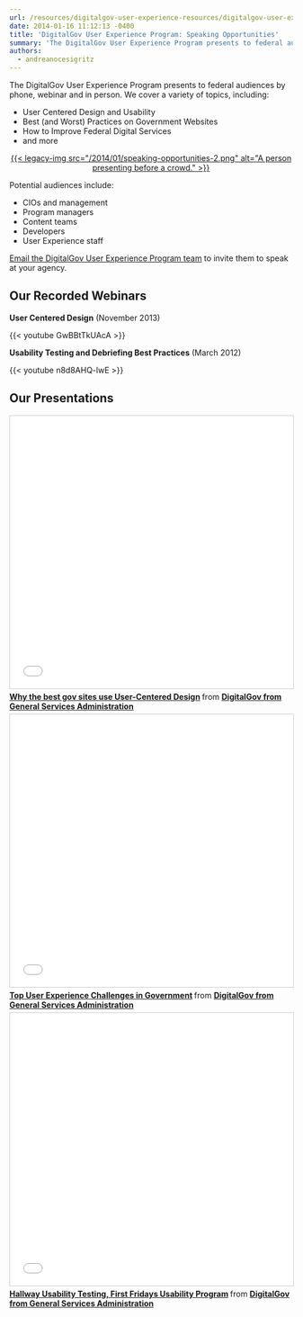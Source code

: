 ```yaml
---
url: /resources/digitalgov-user-experience-resources/digitalgov-user-experience-program-speaking-opportunities/
date: 2014-01-16 11:12:13 -0400
title: 'DigitalGov User Experience Program: Speaking Opportunities'
summary: 'The DigitalGov User Experience Program presents to federal audiences by phone, webinar and in person. We cover a variety of topics, including: User Centered Design and Usability Best (and Worst) Practices on Government Websites How to Improve Federal Digital Services and more Potential audiences include: CIOs'
authors:
  - andreanocesigritz
---
```


The DigitalGov User Experience Program presents to federal audiences by phone, webinar and in person. We cover a variety of topics, including:

  * User Centered Design and Usability
  * Best (and Worst) Practices on Government Websites
  * How to Improve Federal Digital Services
  * and more

<p style="text-align: center">
  <a href="https://s3.amazonaws.com/digitalgov/_legacy-img/2014/01/speaking-opportunities-2.png">{{< legacy-img src="/2014/01/speaking-opportunities-2.png" alt="A person presenting before a crowd." >}}</a>
</p>

Potential audiences include:

  * CIOs and management
  * Program managers
  * Content teams
  * Developers
  * User Experience staff

<a href="mailto:govux@gsa.gov">Email the DigitalGov User Experience Program team</a> to invite them to speak at your agency.

## Our Recorded Webinars

**User Centered Design** (November 2013)

{{< youtube GwBBtTkUAcA >}}

**Usability Testing and Debriefing Best Practices** (March  2012)

{{< youtube n8d8AHQ-lwE >}}

## Our Presentations

<iframe src="//www.slideshare.net/slideshow/embed_code/key/fRnpmnC0DUZCq" width="595" height="485" frameborder="0" marginwidth="0" marginheight="0" scrolling="no" style="border:1px solid #CCC; border-width:1px; margin-bottom:5px; max-width: 100%;" allowfullscreen> </iframe> <div style="margin-bottom:5px"> <strong> <a href="//www.slideshare.net/DigitalGov/why-the-best-gov-sites-use-user-centered-design" title="Why the best gov sites use User-Centered Design" target="_blank">Why the best gov sites use User-Centered Design</a> </strong> from <strong><a href="https://www.slideshare.net/DigitalGov" target="_blank">DigitalGov from General Services Administration</a></strong> </div>

<iframe src="//www.slideshare.net/slideshow/embed_code/key/bKdYvXSQO8vfTn" width="595" height="485" frameborder="0" marginwidth="0" marginheight="0" scrolling="no" style="border:1px solid #CCC; border-width:1px; margin-bottom:5px; max-width: 100%;" allowfullscreen> </iframe> <div style="margin-bottom:5px"> <strong> <a href="//www.slideshare.net/DigitalGov/top-user-experience-challenges-in-government" title="Top User Experience Challenges in Government" target="_blank">Top User Experience Challenges in Government</a> </strong> from <strong><a href="https://www.slideshare.net/DigitalGov" target="_blank">DigitalGov from General Services Administration</a></strong> </div>

<iframe src="//www.slideshare.net/slideshow/embed_code/key/fFiVwYjNC9DlpK" width="595" height="485" frameborder="0" marginwidth="0" marginheight="0" scrolling="no" style="border:1px solid #CCC; border-width:1px; margin-bottom:5px; max-width: 100%;" allowfullscreen> </iframe> <div style="margin-bottom:5px"> <strong> <a href="//www.slideshare.net/DigitalGov/hallway-usability-testing-first-fridays-usability-program" title="Hallway Usability Testing, First Fridays Usability Program" target="_blank">Hallway Usability Testing, First Fridays Usability Program</a> </strong> from <strong><a href="https://www.slideshare.net/DigitalGov" target="_blank">DigitalGov from General Services Administration</a></strong> </div>

